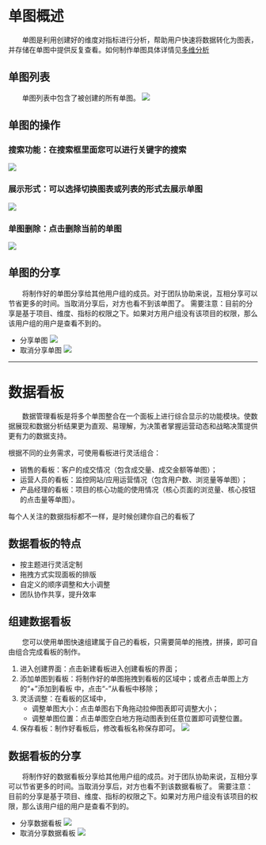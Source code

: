 # 单图概述<div id="slices"></div>
&emsp;&emsp;单图是利⽤创建好的维度对指标进⾏分析，帮助⽤户快速将数据转化为图表，并存储在单图中提供反复查看。如何制作单图具体详情见[多维分析](data-index.md)
## 单图列表
&emsp;&emsp;单图列表中包含了被创建的所有单图。
  ![](/assets/slices-board/slices-1.png)
## 单图的操作
### 搜索功能：在搜索框里面您可以进行关键字的搜索
  ![](/assets/slices-board/slices-2.gif)
### 展示形式：可以选择切换图表或列表的形式去展示单图
  ![](/assets/slices-board/slices-3.gif)
### 单图删除：点击删除当前的单图
  ![](/assets/slices-board/slices-4.gif)
## 单图的分享
&emsp;&emsp;将制作好的单图分享给其他用户组的成员。对于团队协助来说，互相分享可以节省更多的时间。当取消分享后，对方也看不到该单图了。
需要注意：目前的分享是基于项目、维度、指标的权限之下。如果对方用户组没有该项目的权限，那么该用户组的用户是查看不到的。
* 分享单图
   ![](/assets/slices-board/slices-5.gif)
* 取消分享单图
   ![](/assets/slices-board/slices-6.gif)
 
***

# 数据看板<div id="board"></div>
&emsp;&emsp;数据管理看板是将多个单图整合在一个面板上进行综合显示的功能模块。使数据展现和数据分析结果更为直观、易理解，为决策者掌握运营动态和战略决策提供更有力的数据支持。

根据不同的业务需求，可使用看板进行灵活组合：
* 销售的看板：客户的成交情况（包含成交量、成交金额等单图）；
* 运营人员的看板：监控网站/应用运营情况（包含用户数、浏览量等单图）；
* 产品经理的看板：项目的核心功能的使用情况（核心页面的浏览量、核心按钮的点击量等单图）。

每个人关注的数据指标都不一样，是时候创建你自己的看板了

## 数据看板的特点
* 按主题进行灵活定制
* 拖拽方式实现面板的排版
* 自定义的顺序调整和大小调整
* 团队协作共享，提升效率

## 组建数据看板
&emsp;&emsp;您可以使用单图快速组建属于自己的看板，只需要简单的拖拽，拼揍，即可自由组合完成看板的制作。

1. 进入创建界面：点击新建看板进入创建看板的界面；
2. 添加单图到看板：将制作好的单图拖拽到看板的区域中；或者点击单图上方的“+”添加到看板 中，点击“-”从看板中移除；
3. 灵活调整：在看板的区域中，
   - 调整单图大小：点击单图右下角拖动拉伸图表即可调整大小；
   - 调整单图位置：点击单图空白地方拖动图表到任意位置即可调整位置。
4. 保存看板：制作好看板后，修改看板名称保存即可。
   ![](/assets/slices-board/board-1.gif)

## 数据看板的分享
&emsp;&emsp;将制作好的数据看板分享给其他用户组的成员。对于团队协助来说，互相分享可以节省更多的时间。当取消分享后，对方也看不到该数据看板了。
需要注意：目前的分享是基于项目、维度、指标的权限之下。如果对方用户组没有该项目的权限，那么该用户组的用户是查看不到的。
 * 分享数据看板
  ![](/assets/slices-board/board-2.gif)
 * 取消分享数据看板
   ![](/assets/slices-board/board-3.gif)
